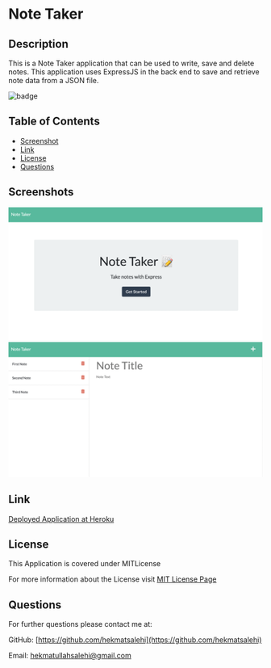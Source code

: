 # Note Taker
## Description
This is a Note Taker application that can be used to write, save and delete notes. This application uses ExpressJS in the back end to save and retrieve note data from a JSON file.

![badge](https://img.shields.io/badge/license-MITLicense-brightgreen)

## Table of Contents
* [Screenshot](#Screenshots)
* [Link](#Link)
* [License](#License)
* [Questions](#Questions)
 
## Screenshots
![Note Taker Screenshot](./public/images/screenshot1.png)
![Note Taker Screenshot](./public/images/screenshot2.png)

## Link
[Deployed Application at Heroku](https://agile-atoll-94244.herokuapp.com/)

## License
This Application is covered under MITLicense

For more information about the License visit [MIT License Page](https://choosealicense.com/licenses/mit/)
## Questions
For further questions please contact me at:

GitHub: [https://github.com/hekmatsalehi](https://github.com/hekmatsalehi)

Email: [hekmatullahsalehi@gmail.com](mailto:hekmatullahsalehi@gmail.com)